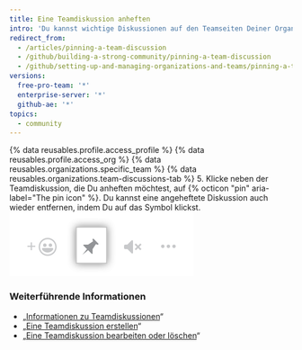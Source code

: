 ```yaml
---
title: Eine Teamdiskussion anheften
intro: 'Du kannst wichtige Diskussionen auf den Teamseiten Deiner Organisation anheften, damit sie schneller zu finden sind, und angeheftete Diskussionen, die nicht mehr relevant sind, wieder entfernen.'
redirect_from:
  - /articles/pinning-a-team-discussion
  - /github/building-a-strong-community/pinning-a-team-discussion
  - /github/setting-up-and-managing-organizations-and-teams/pinning-a-team-discussion
versions:
  free-pro-team: '*'
  enterprise-server: '*'
  github-ae: '*'
topics:
  - community
---
```

{% data reusables.profile.access_profile %}
{% data reusables.profile.access_org %}
{% data reusables.organizations.specific_team %}
{% data reusables.organizations.team-discussions-tab %}
5. Klicke neben der Teamdiskussion, die Du anheften möchtest, auf {% octicon "pin" aria-label="The pin icon" %}. Du kannst eine angeheftete Diskussion auch wieder entfernen, indem Du auf das Symbol klickst. ![Eine Diskussion anheften](/assets/images/help/projects/pin-discussion-button.png)

### Weiterführende Informationen

  - „[Informationen zu Teamdiskussionen](/github/setting-up-and-managing-organizations-and-teams/about-team-discussions)“
  - „[Eine Teamdiskussion erstellen](/github/setting-up-and-managing-organizations-and-teams/creating-a-team-discussion)“
  - „[Eine Teamdiskussion bearbeiten oder löschen](/github/setting-up-and-managing-organizations-and-teams/editing-or-deleting-a-team-discussion)“
